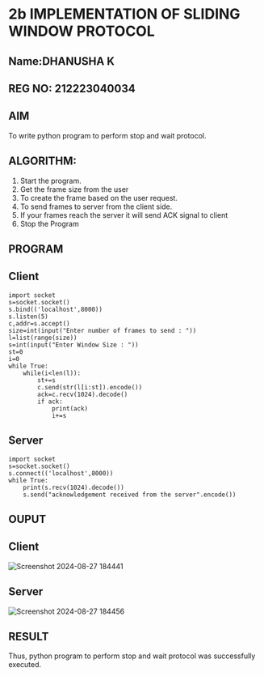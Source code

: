 # 2b IMPLEMENTATION OF SLIDING WINDOW PROTOCOL
## Name:DHANUSHA K
## REG NO: 212223040034

## AIM
To write python program to perform stop and wait protocol.
## ALGORITHM:
1. Start the program.
2. Get the frame size from the user
3. To create the frame based on the user request.
4. To send frames to server from the client side.
5. If your frames reach the server it will send ACK signal to client
6. Stop the Program
## PROGRAM
## Client
```
import socket
s=socket.socket()
s.bind(('localhost',8000))
s.listen(5)
c,addr=s.accept()
size=int(input("Enter number of frames to send : "))
l=list(range(size))
s=int(input("Enter Window Size : "))
st=0
i=0
while True:
    while(i<len(l)):
        st+=s
        c.send(str(l[i:st]).encode())
        ack=c.recv(1024).decode()
        if ack:
            print(ack)
            i+=s
```
## Server
```
import socket
s=socket.socket()
s.connect(('localhost',8000))
while True:
    print(s.recv(1024).decode())
    s.send("acknowledgement received from the server".encode())
```
## OUPUT
## Client
![Screenshot 2024-08-27 184441](https://github.com/user-attachments/assets/fb9332c4-0ffa-4dfd-86b8-fc9d29f17dcb)

## Server
![Screenshot 2024-08-27 184456](https://github.com/user-attachments/assets/514befee-5470-41e1-96f5-dbb515aa10c6)

## RESULT
Thus, python program to perform stop and wait protocol was successfully executed.
